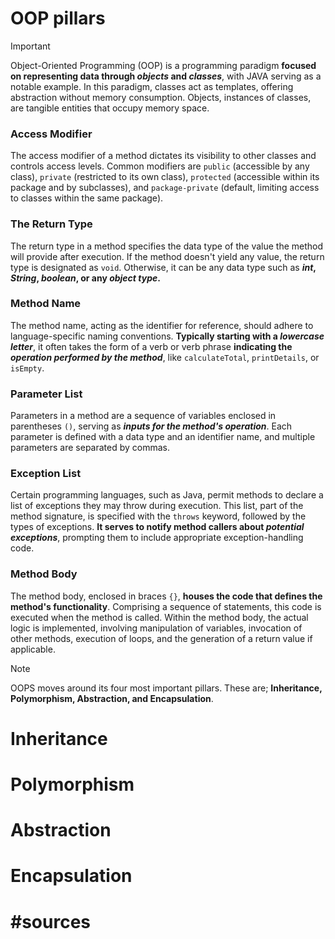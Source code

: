 # OOP pillars

> [!IMPORTANT]
> Object-Oriented Programming (OOP) is a programming paradigm **focused on representing data through _objects_ and _classes_**, with JAVA serving as a notable example. In this paradigm, classes act as templates, offering abstraction without memory consumption. Objects, instances of classes, are tangible entities that occupy memory space.

### Access Modifier

The access modifier of a method dictates its visibility to other classes and controls access levels. Common modifiers are `public` (accessible by any class), `private` (restricted to its own class), `protected` (accessible within its package and by subclasses), and `package-private` (default, limiting access to classes within the same package).

### The Return Type

The return type in a method specifies the data type of the value the method will provide after execution. If the method doesn't yield any value, the return type is designated as `void`. Otherwise, it can be any data type such as **_int_, _String_, _boolean_, or any _object type_.**

### Method Name

The method name, acting as the identifier for reference, should adhere to language-specific naming conventions. **Typically starting with a _lowercase letter_**, it often takes the form of a verb or verb phrase **indicating the _operation performed by the method_**, like `calculateTotal`, `printDetails`, or `isEmpty`.

### Parameter List

Parameters in a method are a sequence of variables enclosed in parentheses `()`, serving as **_inputs for the method's operation_**. Each parameter is defined with a data type and an identifier name, and multiple parameters are separated by commas.

### Exception List

Certain programming languages, such as Java, permit methods to declare a list of exceptions they may throw during execution. This list, part of the method signature, is specified with the `throws` keyword, followed by the types of exceptions. **It serves to notify method callers about _potential exceptions_**, prompting them to include appropriate exception-handling code.

### Method Body

The method body, enclosed in braces `{}`, **houses the code that defines the method's functionality**. Comprising a sequence of statements, this code is executed when the method is called. Within the method body, the actual logic is implemented, involving manipulation of variables, invocation of other methods, execution of loops, and the generation of a return value if applicable.

> [!NOTE]
> OOPS moves around its four most important pillars. These are; **Inheritance, Polymorphism, Abstraction, and Encapsulation**.

# Inheritance

# Polymorphism

# Abstraction

# Encapsulation

# #sources
